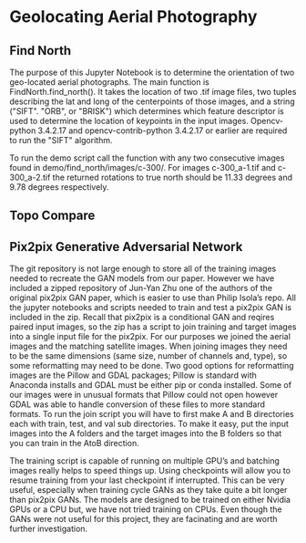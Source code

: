 # Geolocating Aerial Photography

## Find North

The purpose of this Jupyter Notebook is to determine the orientation of two geo-located aerial photographs.  The main function is FindNorth.find_north().  It takes the location of two .tif image files, two tuples describing the lat and long of the centerpoints of those images, and a string ("SIFT". "ORB", or "BRISK") which determines which feature descriptor is used to determine the location of keypoints in the input images.  Opencv-python 3.4.2.17 and opencv-contrib-python 3.4.2.17 or earlier are required to run the "SIFT" algorithm.

To run the demo script call the function with any two consecutive images found in demo/find_north/images/c-300/.  For images c-300_a-1.tif and c-300_a-2.tif the returned rotations to true north should be 11.33 degrees and 9.78 degrees respectively.


## Topo Compare

## Pix2pix Generative Adversarial Network

The git repository is not large enough to store all of the training images needed to recreate the GAN models from our paper. However we have included a zipped repository of Jun-Yan Zhu one of the authors of the original pix2pix GAN paper, which is easier to use than Philip Isola’s repo. All the jupyter notebooks and scripts needed to train and test a pix2pix GAN is included in the zip. Recall that pix2pix is a conditional GAN and reqires paired input images, so the zip has a script to join training and target images into a single input file for the pix2pix. For our purposes we joined the aerial images and the matching satellite images. When joining images they need to be the same dimensions (same size, number of channels and, type), so some reformatting may need to be done. Two good options for reformatting images are the Pillow and GDAL packages; Pillow is standard with Anaconda installs and GDAL must be either pip or conda installed.  Some of our images were in unusual formats that Pillow could not open however GDAL was able to handle conversion of these files to more standard formats. To run the join script you will have to first make A and B directories each with train, test, and val sub directories. To make it easy, put the input images into the A folders and the target images into the B folders so that you can train in the AtoB direction.

The training script is capable of running on multiple GPU’s and batching images really helps to speed things up. Using checkpoints will allow you to resume training from your last checkpoint if interrupted. This can be very useful, especially when training cycle GANs as they take quite a bit longer than pix2pix GANs. The models are designed to be trained on either Nvidia GPUs or a CPU but, we have not tried training on CPUs. Even though the GANs were not useful for this project, they are facinating and are worth further investigation.

